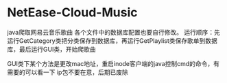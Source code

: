 # NetEase-Cloud-Music
java爬取网易云音乐歌曲
各个文件中的数据库配置也要自行修改。
运行顺序：先运行GetCategory类把分类保存到数据库，再运行GetPlaylist类保存歌单到数据库，最后运行GUI类，开始爬歌曲

GUI类下某个方法是更改mac地址，重启inode客户端的java控制cmd的命令，有需要的可以看一下
ip包不要在意，后期已废除
